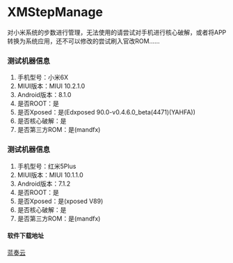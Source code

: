 # XMStepManage
对小米系统的步数进行管理，无法使用的请尝试对手机进行核心破解，或者将APP转换为系统应用，还不可以修改的尝试刷入官改ROM......

### 测试机器信息
1. 手机型号：小米6X
2. MIUI版本：MIUI 10.2.1.0
3. Android版本：8.1.0
4. 是否ROOT：是
5. 是否Xposed：是(Edxposed 90.0-v0.4.6.0_beta(4471)(YAHFA))
6. 是否核心破解：是
7. 是否第三方ROM：是(mandfx)
### 测试机器信息
1. 手机型号：红米5Plus
2. MIUI版本：MIUI 10.1.1.0
3. Android版本：7.1.2
4. 是否ROOT：是
5. 是否Xposed：是(xposed V89)
6. 是否核心破解：是
7. 是否第三方ROM：是(mandfx)

#### 软件下载地址
[蓝奏云](https://www.lanzous.com/b059y5jwf)